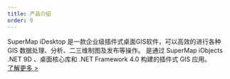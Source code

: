 ```yaml
---
title: 产品介绍
order: 0
---
```


SuperMap iDesktop 是一款企业级插件式桌面GIS软件，可以高效的进行各种 GIS 数据处理、分析、二三维制图及发布等操作。 是通过 SuperMap iObjects .NET 9D 、桌面核心库和 .NET Framework 4.0 构建的插件式 GIS 应用。   
[了解更多 >](zh/guides/ProductIntro)
